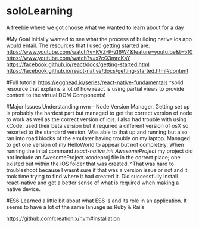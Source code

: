 # soloLearning
A freebie where we got choose what we wanted to learn about for a day 

#My Goal
Initially wanted to see what the process of building native ios app would entail. The resources that I used getting started are:
https://www.youtube.com/watch?v=KVZ-P-ZI6W4&feature=youtu.be&t=510
https://www.youtube.com/watch?v=x7cQ3mrcKaY
https://facebook.github.io/react/docs/getting-started.html
https://facebook.github.io/react-native/docs/getting-started.html#content

#Full tutorial 
https://egghead.io/series/react-native-fundamentals
^solid resource that explains a lot of how react is using partial views to provide content to the virtual DOM Components!

#Major Issues
Understanding nvm - Node Version Manager. Getting set up is probably the hardest part but managed to get the correct version of node to work as well as the correct version of iojs.
I also had trouble with using xCode, used their beta version but it required a different version of osX so resorted to the standard version. Was able to that up and running but also ran into road blocks of the emulater having trouble on my laptop.
Managed to get one version of my HelloWorld to appear but not completely. 
When running the inital command *react-native init AwesomeProject* my project did not include an AwesomeProject.xcodeproj file in the correct place; one existed but within the iOS folder that was created. 
^That was hard to troubleshoot because I wasnt sure if that was a version issue or not and it took time trying to find where it had created it.
Did successfully install react-native and get a better sense of what is required when making a native device. 

#ES6
Learned a little bit about what ES6 is and its role in an application. It seems to have a lot of the same lanuage as Ruby & Rails



https://github.com/creationix/nvm#installation
